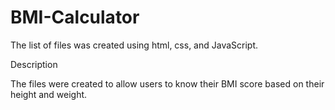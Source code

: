 # BMI-Calculator

The list of files was created using html, css, and JavaScript.

Description

The files were created to allow users to know their BMI score based on their height and weight.
